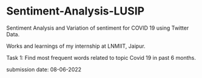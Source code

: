 # Sentiment-Analysis-LUSIP
Sentiment Analysis and Variation of sentiment for COVID 19 using Twitter Data.

Works and learnings of my internship at LNMIIT, Jaipur.

Task 1: Find most frequent words related to topic Covid 19 in past 6 months.

submission date: 08-06-2022
